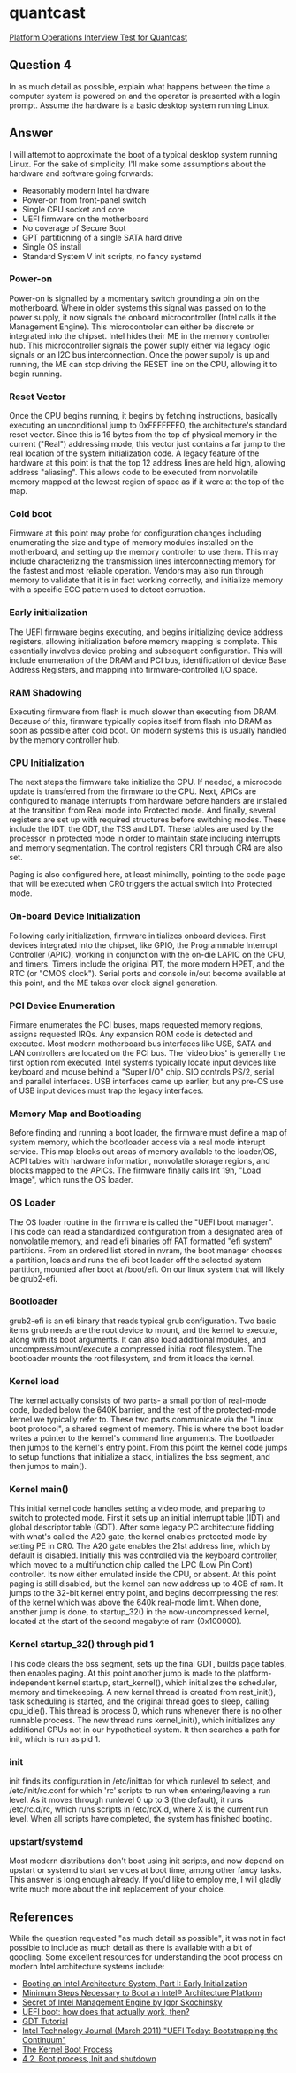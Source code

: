 # quantcast
[Platform Operations Interview Test for Quantcast](../../master/README.md)

## Question 4
In as much detail as possible, explain what happens between the time a computer system is powered on and the operator is presented with a login prompt. Assume the hardware is a basic desktop system running Linux.


## Answer
I will attempt to approximate the boot of a typical desktop system running Linux. For the sake of simplicity, I'll make some assumptions about the hardware and software going forwards:

 * Reasonably modern Intel hardware
 * Power-on from front-panel switch
 * Single CPU socket and core
 * UEFI firmware on the motherboard
 * No coverage of Secure Boot
 * GPT partitioning of a single SATA hard drive
 * Single OS install
 * Standard System V init scripts, no fancy systemd


### Power-on
Power-on is signalled by a momentary switch grounding a pin on the motherboard. Where in older systems this signal was passed on to the power supply, it now signals the onboard microcontroller (Intel calls it the Management Engine). This microcontroler can either be discrete or integrated into the chipset. Intel hides their ME in the memory controller hub. This microcontroller signals the power suply either via legacy logic signals or an I2C bus interconnection. Once the power supply is up and running, the ME can stop driving the RESET line on the CPU, allowing it to begin running.


### Reset Vector
Once the CPU begins running, it begins by fetching instructions, basically executing an unconditional jump to 0xFFFFFFF0, the architecture's standard reset vector. Since this is 16 bytes from the top of physical memory in the current ("Real") addressing mode, this vector just contains a far jump to the real location of the system initialization code. A legacy feature of the hardware at this point is that the top 12 address lines are held high, allowing address "aliasing". This allows code to be executed from nonvolatile memory mapped at the lowest region of space as if it were at the top of the map.


### Cold boot
Firmware at this point may probe for configuration changes including enumerating the size and type of memory modules installed on the motherboard, and setting up the memory controller to use them. This may include characterizing the transmission lines interconnecting memory for the fastest and most reliable operation. Vendors may also run through memory to validate that it is in fact working correctly, and initialize memory with a specific ECC pattern used to detect corruption.


### Early initialization
The UEFI firmware begins executing, and begins initializing device address registers, allowing initialization before memory mapping is complete. This essentially involves device probing and subsequent configuration. This will include enumeration of the DRAM and PCI bus, identification of device Base Address Registers, and mapping into firmware-controlled I/O space.


### RAM Shadowing
Executing firmware from flash is much slower than executing from DRAM. Because of this, firmware typically copies itself from flash into DRAM as soon as possible after cold boot. On modern systems this is usually handled by the memory controller hub.


### CPU Initialization
The next steps the firmware take initialize the CPU. If needed, a microcode update is transferred from the firmware to the CPU. Next, APICs are configured to manage interrupts from hardware before handers are installed at the transition from Real mode into Protected mode. And finally, several registers are set up with required structures before switching modes. These include the IDT, the GDT, the TSS and LDT. These tables are used by the processor in protected mode in order to maintain state including interrupts and memory segmentation. The control registers CR1 through CR4 are also set.

Paging is also configured here, at least minimally, pointing to the code page that will be executed when CR0 triggers the actual switch into Protected mode.


### On-board Device Initialization
Following early initialization, firmware initializes onboard devices. First devices integrated into the chipset, like GPIO, the Programmable Interrupt Controller (APIC), working in conjunction with the on-die LAPIC on the CPU, and timers. Timers include the original PIT, the more modern HPET, and the RTC (or "CMOS clock"). Serial ports and console in/out become available at this point, and the ME takes over clock signal generation.


### PCI Device Enumeration
Firmare enumerates the PCI buses, maps requested memory regions, assigns requested IRQs. Any expansion ROM code is detected and executed. Most modern motherboard bus interfaces like USB, SATA and LAN controllers are located on the PCI bus. The 'video bios' is generally the first option rom executed. Intel systems typically locate input devices like keyboard and mouse behind a "Super I/O" chip. SIO controls PS/2, serial and parallel interfaces. USB interfaces came up earlier, but any pre-OS use of USB input devices must trap the legacy interfaces.


### Memory Map and Bootloading
Before finding and running a boot loader, the firmware must define a map of system memory, which the bootloader access via a real mode interupt service. This map blocks out areas of memory available to the loader/OS, ACPI tables with hardware information, nonvolatile storage regions, and blocks mapped to the APICs. The firmware finally calls Int 19h, "Load Image", which runs the OS loader.


### OS Loader
The OS loader routine in the firmware is called the "UEFI boot manager". This code can read a standardized configuration from a designated area of nonvolatile memory, and read efi binaries off FAT formatted "efi system" partitions. From an ordered list stored in nvram, the boot manager chooses a partition, loads and runs the efi boot loader off the selected system partition, mounted after boot at /boot/efi. On our linux system that will likely be grub2-efi.


### Bootloader
grub2-efi is an efi binary that reads typical grub configuration. Two basic items grub needs are the root device to mount, and the kernel to execute, along with its boot arguments. It can also load additional modules, and uncompress/mount/execute a compressed initial root filesystem. The bootloader mounts the root filesystem, and from it loads the kernel.


### Kernel load
The kernel actually consists of two parts- a small portion of real-mode code, loaded below the 640K barrier, and the rest of the protected-mode kernel we typically refer to. These two parts communicate via the "Linux boot protocol", a shared segment of memory. This is where the boot loader writes a pointer to the kernel's command line arguments. The bootloader then jumps to the kernel's entry point. From this point the kernel code jumps to setup functions that initialize a stack, initializes the bss segment, and then jumps to main().


### Kernel main()
This initial kernel code handles setting a video mode, and preparing to switch to protected mode. First it sets up an initial interrupt table (IDT) and global descriptor table (GDT). After some legacy PC architecture fiddling with what's called the A20 gate, the kernel enables protected mode by setting PE in CR0. The A20 gate enables the 21st address line, which by default is disabled. Initially this was controlled via the keyboard controller, which moved to a multifunction chip called the LPC (Low Pin Cont) controller. Its now either emulated inside the CPU, or absent. At this point paging is still disabled, but the kernel can now address up to 4GB of ram. It jumps to the 32-bit kernel entry point, and begins decompressing the rest of the kernel which was above the 640k real-mode limit. When done, another jump is done, to startup_32() in the now-uncompressed kernel, located at the start of the second megabyte of ram (0x100000).


### Kernel startup_32() through pid 1
This code clears the bss segment, sets up the final GDT, builds page tables, then enables paging. At this point another jump is made to the platform-independent kernel startup, start_kernel(), which initializes the scheduler, memory and timekeeping. A new kernel thread is created from rest_init(), task scheduling is started, and the original thread goes to sleep, calling cpu_idle(). This thread is process 0, which runs whenever there is no other runnable process.  The new thread runs kernel_init(), which initializes any additional CPUs not in our hypothetical system. It then searches a path for init, which is run as pid 1.


### init
init finds its configuration in /etc/inittab for which runlevel to select, and /etc/init/rc.conf for which 'rc' scripts to run when entering/leaving a run level. As it moves through runlevel 0 up to 3 (the default), it runs /etc/rc.d/rc, which runs scripts in /etc/rcX.d, where X is the current run level. When all scripts have completed, the system has finished booting.


### upstart/systemd
Most modern distributions don't boot using init scripts, and now depend on upstart or systemd to start services at boot time, among other fancy tasks. This answer is long enough already. If you'd like to employ me, I will gladly write much more about the init replacement of your choice.




## References
While the question requested "as much detail as possible", it was not in fact possible to include as much detail as there is available with a bit of googling. Some excellent resources for understanding the boot process on modern Intel architecture systems include:

 * [Booting an Intel Architecture System, Part I: Early Initialization](http://www.drdobbs.com/parallel/booting-an-intel-architecture-system-par/232300699)
 * [Minimum Steps Necessary to Boot an Intel® Architecture Platform](http://www.intel.com/content/dam/www/public/us/en/documents/white-papers/minimal-intel-architecture-boot-loader-paper.pdf)
 * [Secret of Intel Management Engine by Igor Skochinsky](http://www.slideshare.net/codeblue_jp/igor-skochinsky-enpub)
 * [UEFI boot: how does that actually work, then?](https://www.happyassassin.net/2014/01/25/uefi-boot-how-does-that-actually-work-then/)
 * [GDT Tutorial](http://wiki.osdev.org/GDT_Tutorial)
 * [Intel Technology Journal (March 2011) "UEFI Today: Bootstrapping the Continuum"](http://www.intel.com/content/dam/www/public/us/en/documents/research/2011-vol15-iss-1-intel-technology-journal.pdf)
 * [The Kernel Boot Process](http://duartes.org/gustavo/blog/post/kernel-boot-process/)
 * [4.2. Boot process, Init and shutdown](http://www.tldp.org/LDP/intro-linux/html/sect_04_02.html)


